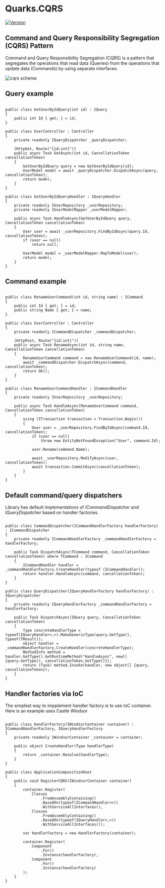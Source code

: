 # Quarks.CQRS

[![Version](https://img.shields.io/nuget/v/Quarks.CQRS.svg)](https://www.nuget.org/packages/Quarks.CQRS)

## Command and Query Responsibility Segregation (CQRS) Pattern

Command and Query Responsibility Segregation (CQRS) is a pattern that segregates the operations that read data (Queries) from the operations that update data (Commands) by using separate interfaces.

![cqrs schema](http://martinfowler.com/bliki/images/cqrs/cqrs.png)

## Query example

<pre><code>
public class GetUserByIdQuery(int id) : IQuery<UserModel>
{
    public int Id { get; } = id;
}

public class UserController : Controller
{
    private readonly IQueryDispatcher _queryDispatcher;

    [HttpGet, Route("{id:int}")]
    public async Task<UserModel> GetAsync(int id, CancellationToken cancellationToken)
    {
        GetUserByIdQuery query = new GetUserByIdQuery(id);
        UserModel model = await _queryDispatcher.DispatchAsync(query, cancellationToken);
        return model;
    }
}

public class GetUserByIdQueryHandler : IQueryHandler<GetUserByIdQuery, UserModel>
{
    private readonly IUserRepository _userRepository;
    private readonly IUserModelMapper _userModelMapper;

    public async Task<UserModel> HandleAsync(GetUserByIdQuery query, CancellationToken cancellationToken)
    {
        User user = await _userRepository.FindByIdAsync(query.Id, cancellationToken);
        if (user == null)
            return null;

        UserModel model = _userModelMapper.MapToModel(user);
        return model;
    }
}
</code></pre>

## Command example

<pre><code>
public class RenameUserCommand(int id, string name) : ICommand
{
    public int Id { get; } = id;
    public string Name { get; } = name;
}

public class UserController : Controller
{
    private readonly ICommandDispatcher _commandDispatcher;

    [HttpPost, Route("{id:int}")]
    public async Task<IHttpResult> RenameAsync(int id, string name, CancellationToken cancellationToken)
    {
        RenameUserCommand command = new RenameUserCommand(id, name);
        await _commandDispatcher.DispatchAsync(command, cancellationToken);
        return Ok();
    }
}

public class RenameUserCommandHandler : ICommandHandler<RenameUserCommand>
{
    private readonly IUserRepository _userRepository;

    public async Task HandleAsync(RenameUserCommand command, CancellationToken cancellationToken)
    {
        using (ITransaction transaction = Transaction.Begin())
        {
            User user = _userRepository.FindByIdAsync(command.Id, cancellationToken);
            if (user == null)
                throw new EntityNotFoundException("User", command.Id);

            user.Rename(command.Name);

            await _userRepository.ModifyAsync(user, cancellationToken);
            await transaction.CommitAsync(cancellationToken);
        }
    }
}
</code></pre>

## Default command/query dispatchers

Library has default implementations of *ICommandDispatcher* and *IQueryDispatcher* based on handler factories. 

<pre><code>
public class CommandDispatcher(ICommandHandlerFactory handlerFactory) : ICommandDispatcher
{
    private readonly ICommandHandlerFactory _commandHandlerFactory = handlerFactory;

    public Task DispatchAsync<TCommand>(TCommand command, CancellationToken cancellationToken) where TCommand : ICommand
    {
        ICommandHandler<TCommand> handler = _commandHandlerFactory.CreateHandler(typeof (ICommandHandler<TCommand>));
        return handler.HandleAsync(command, cancellationToken);
    }
}

public class QueryDispatcher(IQueryHandlerFactory handlerFactory) : IQueryDispatcher
{
    private readonly IQueryHandlerFactory _commandHandlerFactory = handlerFactory;

    public Task<TResult> DispatchAsync<TResult>(IQuery<TResult> query, CancellationToken cancellationToken)
    {
        Type concreteHandlerType = typeof(IQueryHandler<,>).MakeGenericType(query.GetType(), typeof(TResult));
        object handler =  _commandHandlerFactory.CreateHandler(concreteHandlerType);
        MethodInfo method = handler.GetType().GetRuntimeMethod("HandleAsync", new[] {query.GetType(), cancellationToken.GetType()});
        return (Task<TResult>) method.Invoke(handler, new object[] {query, cancellationToken});
    }
}
</code></pre>

## Handler factories via IoC

The simplest way to impplement handler factory is to use IoC container. Here is an example uses Castle Windsor

<pre><code>
public class HandlerFactory(IWindsorContainer container) : ICommandHandlerFactory, IQueryHandlerFactory
{
    private readonly IWindsorContainer _container = container;

    public object CreateHandler(Type handlerType)
    {
        return _container.Resolve(handlerType);
    }
}

public class ApplicationCompositionRoot
{
    public void RegisterCQRS(IWindsorContainer container)
    {
        container.Register(
            Classes
                .FromAssemblyContaining<CommandHandlers>()
                .BasedOn(typeof(ICommandHandler<>))
                .WithServiceAllInterfaces(),
            Classes
                .FromAssemblyContaining<QueryHandlers>()
                .BasedOn(typeof(IQueryHandler<,>))
                .WithServiceAllInterfaces());

        var handlerFactory = new HandlerFactory(container);

        container.Register(
            Component
                .For<ICommandHandlerFactory>()
                .Instance(handlerFactory),
            Component
                .For<IQueryHandlerFactory>()
                .Instance(handlerFactory)
        );
    }
}
</code></pre>